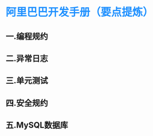 # <font color=DodgerBlue>阿里巴巴开发手册（要点提炼）</font>

## 一.编程规约

## 二.异常日志

## 三.单元测试

## 四.安全规约

## 五.MySQL数据库










